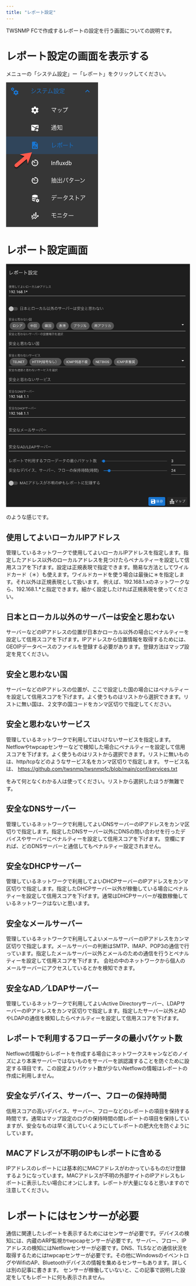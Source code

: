 ```yaml
---
title: "レポート設定"
---
```


TWSNMP FCで作成するレポートの設定を行う画面についての説明です。

# レポート設定の画面を表示する
メニューの「システム設定」ー「レポート」をクリックしてください。

![](/images/books/twsnmpfc-manual/picture_pc_1471eab161a0bd9642db41e11629b2dc.png)

# レポート設定画面

![](/images/books/twsnmpfc-manual/picture_pc_8d543b3b2cd29bf16214bbc25f8a3ba4.png)

のような感じです。


## 使用してよいローカルIPアドレス
管理しているネットワークで使用してよいローカルIPアドレスを指定します。指定したアドレス以外のローカルアドレスを見つけたらペナルティーを設定して信用スコアを下げます。設定は正規表現で指定できます。簡易な方法としてワイルドカード（＊）も使えます。ワイルドカードを使う場合は最後に＊を指定します。それ以外は正規表現として扱います。
例えば、192.168.1.xのネットワークなら、192.168.1.*と指定できます。細かく設定したければ正規表現を使ってください。

## 日本とローカル以外のサーバーは安全と思わない
サーバーなどのIPアドレスの位置が日本かローカル以外の場合にペナルティーを設定して信用スコアを下げます。IPアドレスから位置情報を取得するためには、GEOIPデータベースのファイルを登録する必要があります。登録方法はマップ設定を見てください。

## 安全と思わない国
サーバーなどのIPアドレスの位置が、ここで設定した国の場合にはペナルティーを設定して信用スコアを下げます。よく使うものはリストから選択できます。リストに無い国は、２文字の国コードをカンマ区切りで指定してください。

## 安全と思わないサービス
管理しているネットワークで利用してはいけないサービスを指定します。Netflowやtwpcapセンサーなどで検知した場合にペナルティーを設定して信用スコアを下げます。よく使うものはリストから選択できます。リストに無いものは、http/tcpなどのようなサービス名をカンマ区切りで指定します。
サービス名は、
https://github.com/twsnmp/twsnmpfc/blob/main/conf/services.txt

をみて何となくわかる人は使ってください。リストから選択したほうが無難です。

## 安全なDNSサーバー
管理しているネットワークで利用してよいDNSサーバーのIPアドレスをカンマ区切りで指定します。指定したDNSサーバー以外にDNSの問い合わせを行ったデバイスやサーバーにペナルティーを設定して信用スコアを下げます。
空欄にすれば、どのDNSサーバーと通信してもペナルティー設定されません。

## 安全なDHCPサーバー
管理しているネットワークで利用してよいDHCPサーバーのIPアドレスをカンマ区切りで指定します。指定したDHCPサーバー以外が稼働している場合にペナルティーを設定して信用スコアを下げます。通常はDHCPサーバーが複数稼働しているネットワークはないと思います。

## 安全なメールサーバー
管理しているネットワークで利用してよいメールサーバーのIPアドレスをカンマ区切りで指定します。メールサーバーの判断はSMTP、IMAP、POP3の通信で行っています。指定したメールサーバー以外とメールのための通信を行うとペナルティーを設定して信用スコアを下げます。
会社の中のネットワークから個人のメールサーバーにアクセスしているとかを検知できます。

## 安全なAD／LDAPサーバー
管理しているネットワークで利用してよいActive Directoryサーバー、LDAPサーバーのIPアドレスをカンマ区切りで指定します。指定したサーバー以外とADやLDAPの通信を検知したらペナルティーを設定して信用スコアを下げます。

## レポートで利用するフローデータの最小パケット数
Netflowの情報からレポートを作成する場合にネットワークスキャンなどのノイズにより本来サーバーではないものをサーバーを誤認識することを防ぐために設定する項目です。この設定よりパケット数が少ないNetflowの情報はレポートの作成に利用しません。

## 安全なデバイス、サーバー、フローの保持時間
信用スコアの高いデバイス、サーバー、フローなどのレポートの項目を保持する時間です。通常はマップ設定のログの保持時間の間レポートの項目を保持していますが、安全なものは早く消していくようにしてレポートの肥大化を防ぐようにしています。

## MACアドレスが不明のIPもレポートに含める
IPアドレスのレポートには基本的にMACアドレスがわかっているものだけ登録するようになっています。MACアドレスが不明の外部サイトのIPアドレスもレポートに表示したい場合にオンにします。レポートが大量になると思いますので注意してください。


# レポートにはセンサーが必要
通信に関連したレポートを表示するためにはセンサーが必要です。デバイスの検知には、内蔵のARP監視かtwpcapセンサーが必要です。サーバー、フロー、IPアドレスの検知にはNetflowセンサーが必要です。DNS、TLSなどの通信状況を取得するためにはtwpcapセンサーが必要です。その他にWindowsのイベントログやWifiのAP、Bluetoothデバイスの情報を集めるセンサーもあります。詳しくは別の記事に書きます。
センサーが稼働していないと、この記事で説明した設定をしてもレポートに何も表示されません。


